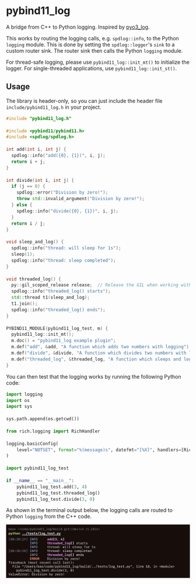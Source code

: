 # pybind11_log

A bridge from C++ to Python logging. Inspired by
[pyo3_log](https://docs.rs/pyo3-log/latest/pyo3_log/).

This works by routing the logging calls, e.g. `spdlog::info`, to the Python
`logging` module. This is done by setting the `spdlog::logger`'s `sink` to a
custom router sink. The router sink then calls the Python `logging` module.

For thread-safe logging, please use `pybind11_log::init_mt()` to initialize
the logger. For single-threaded applications, use `pybind11_log::init_st()`.

## Usage

The library is header-only, so you can just include the header file
`include/pybind11_log.h` in your project.

```cpp
#include "pybind11_log.h"

#include <pybind11/pybind11.h>
#include <spdlog/spdlog.h>

int add(int i, int j) {
  spdlog::info("add({0}, {1})", i, j);
  return i + j;
}

int divide(int i, int j) {
  if (j == 0) {
    spdlog::error("Division by zero!");
    throw std::invalid_argument("Division by zero!");
  } else {
    spdlog::info("divide({0}, {1})", i, j);
  }
  return i / j;
}

void sleep_and_log() {
  spdlog::info("thread: will sleep for 1s");
  sleep(1);
  spdlog::info("thread: sleep completed");
}

void threaded_log() {
  py::gil_scoped_release release;  // Release the GIL when working with threads
  spdlog::info("threaded_log() starts");
  std::thread t1(sleep_and_log);
  t1.join();
  spdlog::info("threaded_log() ends");
}

PYBIND11_MODULE(pybind11_log_test, m) {
  pybind11_log::init_mt();
  m.doc() = "pybind11_log example plugin";
  m.def("add", &add, "A function which adds two numbers with logging");
  m.def("divide", &divide, "A function which divides two numbers with logging");
  m.def("threaded_log", &threaded_log, "A function which sleeps and log in a thread");
}
```

You can then test that the logging works by running the following Python code:

```python
import logging
import os
import sys

sys.path.append(os.getcwd())

from rich.logging import RichHandler

logging.basicConfig(
    level="NOTSET", format="%(message)s", datefmt="[%X]", handlers=[RichHandler()]
)

import pybind11_log_test

if __name__ == "__main__":
    pybind11_log_test.add(3, 4)
    pybind11_log_test.threaded_log()
    pybind11_log_test.divide(3, 0)
```

As shown in the terminal output below, the logging calls are routed to Python
`logging` from the C++ code.

![log_test](images/log_test.png)